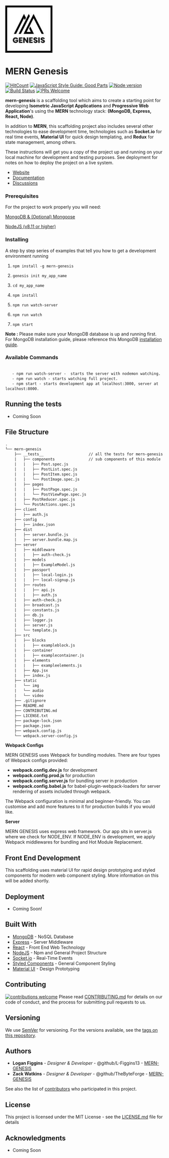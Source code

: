 ![mern-genesis](static/img/mern-logo.jpg)


# MERN Genesis
[![HitCount](http://hits.dwyl.com/{L-Figgins13}/{Genesis}.svg)](http://hits.dwyl.com/{L-Figgins13}/{Genesis})
[![JavaScript Style Guide: Good Parts](https://img.shields.io/badge/code%20style-goodparts-brightgreen.svg?style=flat)](https://github.com/dwyl/goodparts "JavaScript The Good Parts")
[![Node version](https://img.shields.io/node/v/[NPM-MODULE-NAME].svg?style=flat)](http://nodejs.org/download/)
[![Build Status](https://travis-ci.org/{L-Figgins13}/{Genesis}.png?branch=master)](https://travis-ci.org/{L-Figgins13}/{Genesis})
[![PRs Welcome](https://img.shields.io/badge/PRs-welcome-brightgreen.svg?style=flat-square)](http://makeapullrequest.com)

**mern-genesis** is a scaffolding tool which aims to create a starting point for developing **Isometric JavaScript Applications** and **Progressive Web Application**'s using the **MERN** technology stack: **(MongoDB, Express, React, Node)**. 

In addition to **MERN**, this scaffolding project also includes several other technologies to ease development time, technologies such as **Socket.io** for real time events, **Material UI** for quick design templating, and **Redux** for state management, among others. 

These instructions will get you a copy of the project up and running on your local machine for development and testing purposes. See deployment for notes on how to deploy the project on a live system.

* [Website](www.mern-genesis.github.io)
* [Documentation](www.mern-genesis.github.io/documentation)
* [Discussions](www.mern-genesis.github.io/forum)


### Prerequisites
For the project to work properly you will need:

[MongoDB & (Optional) Mongoose](https://www.mongodb.com/)

[NodeJS (v8.11 or higher)](https://nodejs.org/en/)


### Installing
A step by step series of examples that tell you how to get a development environment running

1. ```npm install -g mern-genesis```

2. ```genesis init my_app_name```

3. ```cd my_app_name```

4. ```npm install```

5. ```npm run watch-server```

6. ```npm run watch```

7. ```npm start```


**Note :** Please make sure your MongoDB database is up and running first. For MongoDB installation guide, please reference this MongoDB
[installation guide](https://docs.mongodb.org/v3.0/installation/).


### Available Commands

```

   - npm run watch-server -  starts the server with nodemon watching.
   - npm run watch - starts watching full project.
   - npm start - starts development app at localhost:3000, server at localhost:8000.

```


## Running the tests
- Coming Soon


## File Structure
```
.
└── mern-genesis
    ├── __tests__                    // all the tests for mern-genesis
    |   ├── components               // sub components of this module
    |   |   ├── Post.spec.js
    |   |   ├── PostList.spec.js
    |   |   ├── PostItem.spec.js
    |   |   └── PostImage.spec.js
    |   ├── pages
    |   |   ├── PostPage.spec.js
    |   |   └── PostViewPage.spec.js
    |   ├── PostReducer.spec.js
    |   └── PostActions.spec.js
    ├── client                   
    |   ├── auth.js
    ├── config                   
    |   ├── index.json
    ├── dist                   
    |   ├── server.bundle.js
    |   ├── server.bundle.map.js
    ├── server
    |   ├── middleware
    |   |   ├── auth-check.js
    |   ├── models
    |   |   ├── ExampleModel.js
    |   ├── passport
    |   |   ├── local-login.js
    |   |   ├── local-signup.js
    |   ├── routes
    |   |   ├── api.js
    |   |   ├── auth.js
    |   ├── auth-check.js
    |   ├── broadcast.js
    |   ├── constants.js
    |   ├── db.js
    |   ├── logger.js
    |   ├── server.js
    |   └── template.js
    ├── src
    |   ├── blocks
    |   |   ├── exampleblock.js
    |   ├── container
    |   |   ├── examplecontainer.js
    |   ├── elements
    |   |   ├── exampleelements.js
    |   ├── App.jsx
    |   ├── index.js
    ├── static
    |   └── img
    |   └── audio
    |   └── video
    ├── .gitignore
    ├── README.md
    ├── CONTRIBUTING.md
    ├── LICENSE.txt
    ├── package-lock.json
    ├── package.json
    ├── webpack.config.js
    └── webpack.server-config.js

```

**Webpack Configs**

MERN GENESIS uses Webpack for bundling modules. There are four types of Webpack configs provided:
 - **webpack.config.dev.js** for development
 - **webpack.config.prod.js** for production
 - **webpack.config.server.js** for bundling server in production
 - **webpack.config.babel.js** for babel-plugin-webpack-loaders for server rendering of assets included through webpack.

The Webpack configuration is minimal and beginner-friendly. You can customise and add more features to it for production builds if you would like.

**Server**

MERN GENESIS uses express web framework. Our app sits in server.js where we check for NODE_ENV.
If NODE_ENV is development, we apply Webpack middlewares for bundling and Hot Module Replacement.


## Front End Development
This scaffolding uses material UI for rapid design prototyping and styled components for modern web component styling. More information on this will be added shortly.


## Deployment
- Coming Soon!

## Built With
* [MongoDB]( https://www.mongodb.com/) - NoSQL Database
* [Express]( https://expressjs.com/) - Server Middleware
* [React](https://reactjs.org/) - Front End Web Technology
* [NodeJS]( https://nodejs.org/en/) - Npm and General Project Structure
* [Socket.io]( https://www.socket.io) - Real-Time Events
* [Styled Components](https://github.com/styled-components/styled-components) - General Component Styling
* [Material UI](https://material-ui.com/) - Design Prototyping


## Contributing 
[![contributions welcome](https://img.shields.io/badge/contributions-welcome-brightgreen.svg?style=flat)](https://github.com/dwyl/esta/issues)
Please read [CONTRIBUTING.md](https://gist.github.com/PurpleBooth/b24679402957c63ec426) for details on our code of conduct, and the process for submitting pull requests to us.


## Versioning
We use [SemVer](http://semver.org/) for versioning. For the versions available, see the [tags on this repository](https://github.com/your/project/tags). 


## Authors
* **Logan Figgins** - *Designer & Developer* - @github/L-Figgins13 - [MERN-GENESIS](https://github.com/L-Figgins13)
* **Zack Watkins** - *Designer & Developer* - @github/TheByteForge - [MERN-GENESIS](https://github.com/TheByteForge)

See also the list of [contributors](https://github.com/your/project/contributors) who participated in this project.


## License
This project is licensed under the MIT License - see the [LICENSE.md](LICENSE.md) file for details


## Acknowledgments
* Coming Soon
